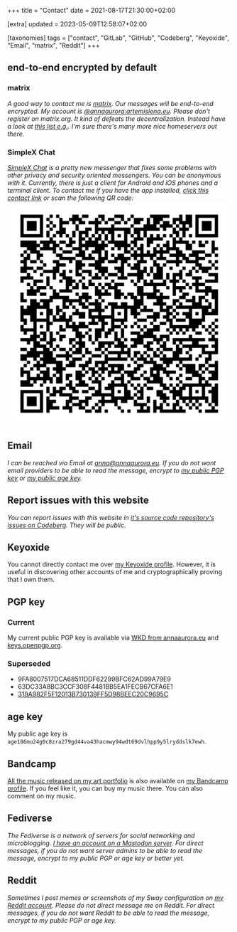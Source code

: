 +++
title = "Contact"
date = 2021-08-17T21:30:00+02:00

[extra]
updated = 2023-05-09T12:58:07+02:00

[taxonomies]
tags = ["contact", "GitLab", "GitHub", "Codeberg", "Keyoxide", "Email", "matrix", "Reddit"]
+++
## end-to-end encrypted by default

### matrix

<address>

A good way to contact me is [matrix](https://matrix.org/). Our messages will be end-to-end encrypted. My account is <a href="https://matrix.to/#/@annaaurora:artemislena.eu">@annaaurora:artemislena.eu</a>. Please don't register on matrix.org. It kind of defeats the decentralization. Instead have a look at [this list e.g.](https://github.com/techlore/faq-bot/blob/6c257e35c9033de7222be16528f3ab39a466b56a/faq.json#L10). I'm sure there's many more nice homeservers out there.

</address>

### SimpleX Chat

<address>

[SimpleX Chat](https://simplex.chat/) is a pretty new messenger that fixes some problems with other privacy and security oriented messengers. You can be anonymous with it. Currently, there is just a client for Android and iOS phones and a terminal client. To contact me if you have the app installed, [click this contact link](https://simplex.chat/contact#/?v=1-2&smp=smp%3A%2F%2FSkIkI6EPd2D63F4xFKfHk7I1UGZVNn6k1QWZ5rcyr6w%3D%40smp9.simplex.im%2F0Y1o4Dv5fuFjJ6eO7t2dqWJT5qF4LOWH%23%2F%3Fv%3D1-2%26dh%3DMCowBQYDK2VuAyEAbiJEubSm3El6Wk5V_HnFi_VcbZBP5rwrf0rxSMOcuF8%253D%26srv%3Djssqzccmrcws6bhmn77vgmhfjmhwlyr3u7puw4erkyoosywgl67slqqd.onion) or scan the following QR code:
![SimpleX Chat contact link as QR code](simplex-chat-contact-link.svg)

</address>

## Email

<address>

I can be reached via Email at <a href="mailto:anna@annaaurora.eu">anna@annaaurora.eu</a>. If you do not want email providers to be able to read the message, encrypt to [my public PGP key](#pgp-key) or [my public age key](#age-key).

</address>

## Report issues with this website

<address>

You can report issues with this website in [it's source code repository's issues on Codeberg](https://codeberg.org/annaaurora/annaaurora.eu/issues). They will be public.

</address>

## Keyoxide

You cannot directly contact me over [my Keyoxide profile](https://keyoxide.org/E71487CE9FA30D35ED9668A6B1BDDD56BCE7CD72). However, it is useful in discovering other accounts of me and cryptographically proving that I own them.

## PGP key

### Current

My current public PGP key is available via [WKD from annaaurora.eu](/.well-known/openpgpkey/hu/fxy63pyohfbm34b533z1nk4bhfhbkpsh) and [keys.openpgp.org](https://keys.openpgp.org/vks/v1/by-fingerprint/E71487CE9FA30D35ED9668A6B1BDDD56BCE7CD72).

### Superseded

- 9FA8007517DCA68511DDF62299BFC62AD99A79E9
- 63DC33A8BC3CCF308F4481BB5EA1FECB67CFA6E1
- [319A982F5F12013B730139FF5D98BEEC20C9695C](https://keys.openpgp.org/vks/v1/by-fingerprint/319A982F5F12013B730139FF5D98BEEC20C9695C)

## age key

My public age key is `age186mu24g0c8zra279gd44va43hacmwy94wdt69dvlhpp9y5lryddslk7ewh`.

## Bandcamp

[All the music released on my art portfolio](/categories/music/) is also available on [my Bandcamp profile](https://annaaurora.bandcamp.com). If you feel like it, you can buy my music there. You can also comment on my music.

## Fediverse

<address>

The Fediverse is a network of servers for social networking and microblogging. <a rel="me" href="https://pony.social/@annaaurora">I have an account on a Mastodon server</a>. For direct messages, if you do not want server admins to be able to read the message, encrypt to my public PGP or age key or better yet.

</address>

## Reddit

<address>

Sometimes I post memes or screenshots of my Sway configuration on [my Reddit account](https://reddit.artemislena.eu/u/veggushroom). Please do not direct message me on Reddit. For direct messages, if you do not want Reddit to be able to read the message, encrypt to my public PGP or age key.

</address>
